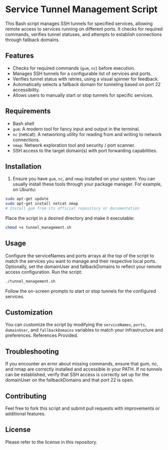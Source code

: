 # Service Tunnel Management Script

This Bash script manages SSH tunnels for specified services, allowing remote access to services running on different ports. It checks for required commands, verifies tunnel statuses, and attempts to establish connections through fallback domains.

## Features

- Checks for required commands (`gum`, `nc`) before execution.
- Manages SSH tunnels for a configurable list of services and ports.
- Verifies tunnel status with retries, using a visual spinner for feedback.
- Automatically selects a fallback domain for tunneling based on port 22 accessibility.
- Allows users to manually start or stop tunnels for specific services.

## Requirements

- Bash shell
- `gum`: A modern tool for fancy input and output in the terminal.
- `nc` (netcat): A networking utility for reading from and writing to network connections.
- `nmap`: Network exploration tool and security / port scanner.
- SSH access to the target domain(s) with port forwarding capabilities.

## Installation

1. Ensure you have `gum`, `nc`, and `nmap` installed on your system. You can usually install these tools through your package manager. For example, on Ubuntu:

```bash
sudo apt-get update
sudo apt-get install netcat nmap
# Install gum from its official repository or documentation
```

Place the script in a desired directory and make it executable:
```bash
chmod +x tunnel_management.sh
```
## Usage
Configure the serviceNames and ports arrays at the top of the script to match the services you want to manage and their respective local ports.
Optionally, set the domainUser and fallbackDomains to reflect your remote access configuration.
Run the script:
```bash
./tunnel_management.sh
```
Follow the on-screen prompts to start or stop tunnels for the configured services.

## Customization
You can customize the script by modifying the `serviceNames`, `ports`, `domainUser`, and `fallbackDomains` variables to match your infrastructure and preferences. References Provided.

## Troubleshooting
If you encounter an error about missing commands, ensure that gum, nc, and nmap are correctly installed and accessible in your PATH.
If no tunnels can be established, verify that SSH access is correctly set up for the domainUser on the fallbackDomains and that port 22 is open.

## Contributing
Feel free to fork this script and submit pull requests with improvements or additional features.

## License
Please refer to the license in this repository.
